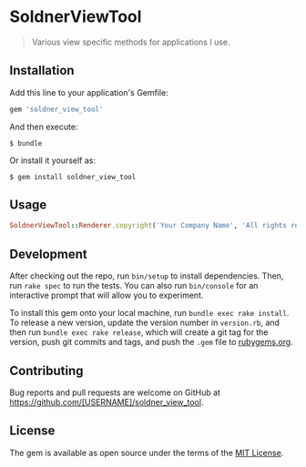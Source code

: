 # SoldnerViewTool

> Various view specific methods for applications I use.

## Installation

Add this line to your application's Gemfile:

```ruby
gem 'soldner_view_tool'
```

And then execute:

    $ bundle

Or install it yourself as:

    $ gem install soldner_view_tool

## Usage

```ruby
SoldnerViewTool::Renderer.copyright('Your Company Name', 'All rights reserved')
```

## Development

After checking out the repo, run `bin/setup` to install dependencies. Then, run `rake spec` to run the tests. You can also run `bin/console` for an interactive prompt that will allow you to experiment.

To install this gem onto your local machine, run `bundle exec rake install`. To release a new version, update the version number in `version.rb`, and then run `bundle exec rake release`, which will create a git tag for the version, push git commits and tags, and push the `.gem` file to [rubygems.org](https://rubygems.org).

## Contributing

Bug reports and pull requests are welcome on GitHub at https://github.com/[USERNAME]/soldner_view_tool.

## License

The gem is available as open source under the terms of the [MIT License](https://opensource.org/licenses/MIT).
